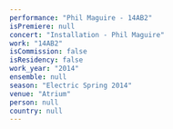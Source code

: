 ```yaml
---
performance: "Phil Maguire - 14AB2"
isPremiere: null
concert: "Installation - Phil Maguire"
work: "14AB2"
isCommission: false
isResidency: false
work_year: "2014"
ensemble: null
season: "Electric Spring 2014"
venue: "Atrium"
person: null
country: null
---
```


